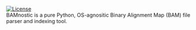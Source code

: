 [![License](https://img.shields.io/badge/License-BSD%203--Clause-blue.svg)](https://opensource.org/licenses/BSD-3-Clause)
</br>
BAMnostic is a pure Python, OS-agnositic Binary Alignment Map (BAM) file parser and indexing tool.
